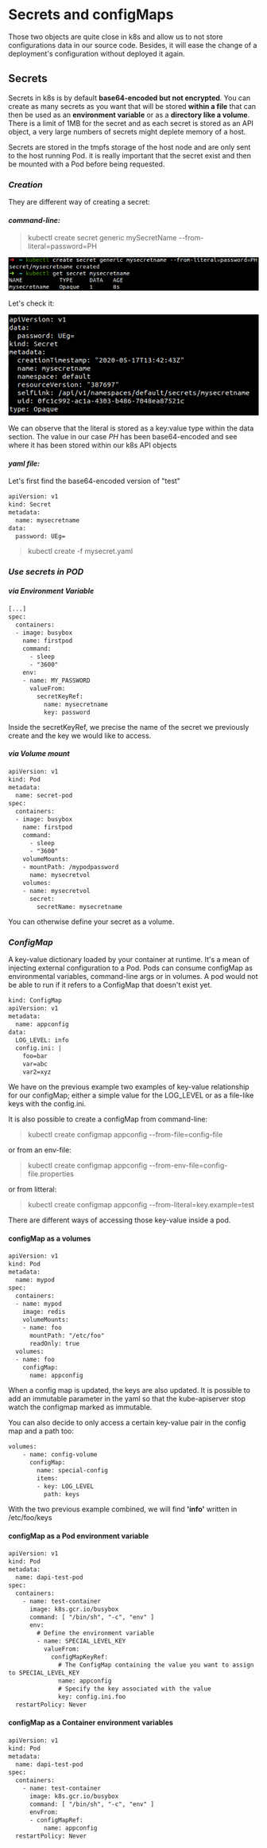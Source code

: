 # **Secrets and configMaps**

Those two objects are quite close in k8s and allow us to not store configurations data in our source code. Besides, it will ease the change of a deployment's configuration without deployed it again.



## Secrets

Secrets in k8s is by default **base64-encoded but not encrypted**. You can create as many secrets as you want that will be stored **within a file** that can then be used as an **environment variable** or as a **directory like a volume**. There is a limit of 1MB for the secret and as each secret is stored as an API object, a very large numbers of secrets might deplete memory of a host.

Secrets are stored in the tmpfs storage of the host node and are only sent to the host running Pod. it is really important that the secret exist and then be mounted with a Pod before being requested.

### *Creation*

They are different way of creating a secret:

#### *command-line:*
> kubectl create secret generic mySecretName --from-literal=password=PH

![](./pics/secret_1.png)

Let's check it:

![](./pics/secret_2.png)

We can observe that the literal is stored as a key:value type within the data section. The value in our case *PH* has been base64-encoded and see where it has been stored within our k8s API objects

#### *yaml file:*
Let's first find the base64-encoded version of "test"

```
apiVersion: v1
kind: Secret
metadata:
  name: mysecretname
data:
  password: UEg=
```
> kubectl create -f mysecret.yaml

### *Use secrets in POD*

#### *via Environment Variable*

```
[...]
spec:
  containers:
  - image: busybox
    name: firstpod
    command:
      - sleep
      - "3600"
    env:
    - name: MY_PASSWORD
      valueFrom:
        secretKeyRef:
          name: mysecretname
          key: password
```

Inside the secretKeyRef, we precise the name of the secret we previously create and the key we would like to access.

#### *via Volume mount*

```
apiVersion: v1
kind: Pod
metadata:
  name: secret-pod
spec:
  containers:
  - image: busybox
    name: firstpod
    command:
      - sleep
      - "3600"
    volumeMounts:
    - mountPath: /mypodpassword
      name: mysecretvol
    volumes:
    - name: mysecretvol
      secret:
        secretName: mysecretname
```

You can otherwise define your secret as a volume.

### *ConfigMap*

A key-value dictionary loaded by your container at runtime. It's a mean of injecting external configuration to a Pod.
Pods can consume configMap as environmental variables, command-line args or in volumes. A pod would not be able to run if it refers to a ConfigMap that doesn't exist yet.

```
kind: ConfigMap
apiVersion: v1
metadata:
  name: appconfig
data:
  LOG_LEVEL: info
  config.ini: |
    foo=bar
    var=abc
    var2=xyz
```

We have on the previous example two examples of key-value relationship for our configMap; either a simple value for the LOG_LEVEL or as a file-like keys with the config.ini.

It is also possible to create a configMap from command-line:
> kubectl create configmap appconfig --from-file=config-file

or from an env-file:
> kubectl create configmap appconfig --from-env-file=config-file.properties

or from litteral:
> kubectl create configmap appconfig --from-literal=key.example=test

There are different ways of accessing those key-value inside a pod.

#### configMap as a volumes

```
apiVersion: v1
kind: Pod
metadata:
  name: mypod
spec:
  containers:
  - name: mypod
    image: redis
    volumeMounts:
    - name: foo
      mountPath: "/etc/foo"
      readOnly: true
  volumes:
  - name: foo
    configMap:
      name: appconfig
```

When a config map is updated, the keys are also updated. It is possible to add an immutable parameter in the yaml so that the kube-apiserver stop watch the configmap marked as immutable.

You can also decide to only access a certain key-value pair in the config map and a path too:
```
volumes:
    - name: config-volume
      configMap:
        name: special-config
        items:
        - key: LOG_LEVEL
          path: keys
```

With the two previous example combined, we will find **'info'** written in /etc/foo/keys

#### configMap as a Pod environment variable

```
apiVersion: v1
kind: Pod
metadata:
  name: dapi-test-pod
spec:
  containers:
    - name: test-container
      image: k8s.gcr.io/busybox
      command: [ "/bin/sh", "-c", "env" ]
      env:
        # Define the environment variable
        - name: SPECIAL_LEVEL_KEY
          valueFrom:
            configMapKeyRef:
              # The ConfigMap containing the value you want to assign to SPECIAL_LEVEL_KEY
              name: appconfig
              # Specify the key associated with the value
              key: config.ini.foo
  restartPolicy: Never
  ```

#### configMap as a Container environment variables

```
apiVersion: v1
kind: Pod
metadata:
  name: dapi-test-pod
spec:
  containers:
    - name: test-container
      image: k8s.gcr.io/busybox
      command: [ "/bin/sh", "-c", "env" ]
      envFrom:
      - configMapRef:
          name: appconfig
  restartPolicy: Never
```
